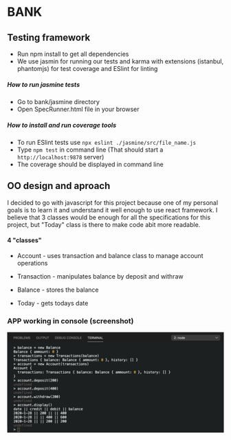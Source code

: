 # BANK


## Testing framework

* Run npm install to get all dependencies
* We use jasmin for running our tests and karma with extensions (istanbul, phantomjs) for test coverage and ESlint for linting


##### How to run jasmine tests

* Go to bank/jasmine directory
* Open SpecRunner.html file in your browser


##### How to install and run coverage tools


* To run ESlint tests use `npx eslint ./jasmine/src/file_name.js`
* Type `npm test` in command line (That should start a `http://localhost:9878` server) 
* The coverage should be displayed in command line



## OO design and aproach

  I decided to go with javascript for this project because one of my personal goals is to
  learn it and understand it well enough to use react framework.
  I believe that 3 classes would be enough for all the specifications for this project,
  but "Today" class is there to make code abit more readable.


#### 4 "classes" 

* Account - uses transaction and balance class to manage account operations 


* Transaction - manipulates balance by deposit and withraw


* Balance - stores the balance


* Today - gets todays date



### APP working in console (screenshot)



![alt text](https://github.com/DawidSzpener/Bank/blob/master/sc.png)
